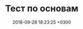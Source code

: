 ---
layout: test
title:  "Тест по основам"
date:   2018-09-28 18:23:25 +0300
categories: test
time: "6"
quests: [

	["Укажите цель метрологии", "обеспечение единства измерений с необходимой и требуемой, точностью", "разработка и совершенствование средств и методов измерений повышения их точности", "разработка новой и совершенствование, действующей правовой и нормативной базы", "совершенствование эталонов единиц измерения для повышения их точности", [1]],

  ["Укажите задачи метрологии", "Кура единства измерений с необходимой и требуемой точностью", "разработка и совершенствование средств и методов измерений; повышение их точности", "разработка новой и совершенствование действующей правовой и нормативной базы", "совершенствование эталонов единиц измерения для повышения их точности", "усовершенствование способов передачи единиц измерений от эталона к измеряемому объекту", "установление и воспроизведение в виде эталонов единиц измерений", [2, 3, 4, 5, 6]],

	["Укажите кук метрологии", "Кук единства измерений с необходимой и требуемой, точностью", "разработка и совершенствование средств и методов измерений повышения их точности", "разработка новой и совершенствование, действующей правовой и нормативной базы", "совершенствование эталонов единиц измерения для повышения их точности", [2]],

	["Укажите метод метрологии", "Метод единства измерений с необходимой и требуемой, точностью", "разработка и совершенствование средств и методов измерений повышения их точности", "разработка новой и совершенствование, действующей правовой и нормативной базы", "совершенствование эталонов единиц измерения для повышения их точности", [1]],	
]
---